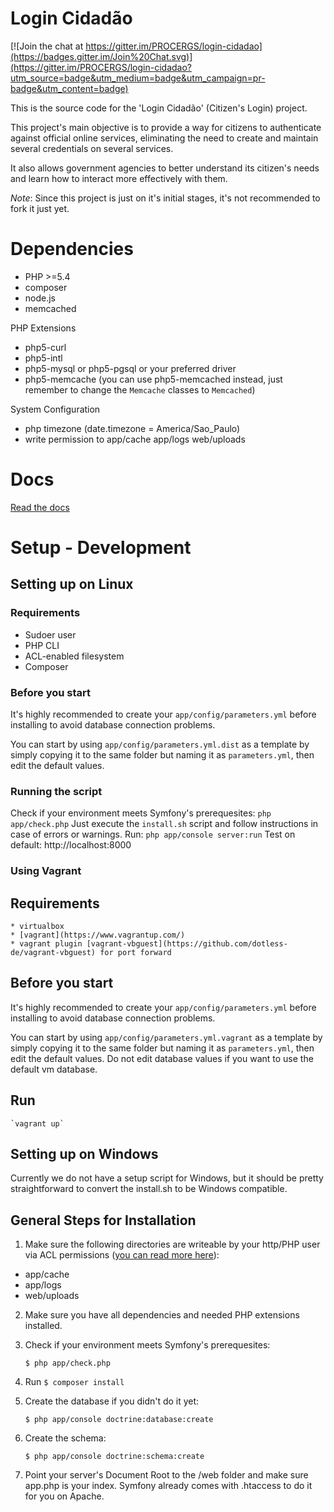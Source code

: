 Login Cidadão
=============

[![Join the chat at https://gitter.im/PROCERGS/login-cidadao](https://badges.gitter.im/Join%20Chat.svg)](https://gitter.im/PROCERGS/login-cidadao?utm_source=badge&utm_medium=badge&utm_campaign=pr-badge&utm_content=badge)

This is the source code for the 'Login Cidadão' (Citizen's Login) project.

This project's main objective is to provide a way for citizens to authenticate against official online services, eliminating the need to create and maintain several credentials on several services.

It also allows government agencies to better understand its citizen's needs and learn how to interact more effectively with them.

*Note*: Since this project is just on it's initial stages, it's not recommended to fork it just yet.

Dependencies
============

 * PHP >=5.4
 * composer
 * node.js
 * memcached

 PHP Extensions
  * php5-curl
  * php5-intl
  * php5-mysql or php5-pgsql or your preferred driver
  * php5-memcache (you can use php5-memcached instead, just remember to change the `Memcache` classes to `Memcached`)
 
 System Configuration
  * php timezone (date.timezone = America/Sao_Paulo)
  * write permission to app/cache app/logs web/uploads

Docs
====

[ Read the docs ](app/Resources/doc/index.md)

Setup - Development
===================

Setting up on Linux
-------------------

### Requirements
 * Sudoer user
 * PHP CLI
 * ACL-enabled filesystem
 * Composer

### Before you start
It's highly recommended to create your `app/config/parameters.yml` before installing to avoid database connection problems.

You can start by using `app/config/parameters.yml.dist` as a template by simply copying it to the same folder but naming it as `parameters.yml`, then edit the default values.

### Running the script
Check if your environment meets Symfony's prerequesites:
    `php app/check.php`
Just execute the `install.sh` script and follow instructions in case of errors or warnings.
Run:
	`php app/console server:run`
Test on default: http://localhost:8000

### Using Vagrant
## Requirements
	* virtualbox
	* [vagrant](https://www.vagrantup.com/)
	* vagrant plugin [vagrant-vbguest](https://github.com/dotless-de/vagrant-vbguest) for port forward

## Before you start
It's highly recommended to create your `app/config/parameters.yml` before installing to avoid database connection problems.

You can start by using `app/config/parameters.yml.vagrant` as a template by simply copying it to the same folder but naming it as `parameters.yml`, then edit the default values. Do not edit database values if you want to use the default vm database.

## Run
	`vagrant up`
	
Setting up on Windows
---------------------
Currently we do not have a setup script for Windows, but it should be pretty straightforward to convert the install.sh to be Windows compatible.

General Steps for Installation
------------------------------

1. Make sure the following directories are writeable by your http/PHP user via ACL permissions ([you can read more here](http://symfony.com/doc/current/book/installation.html)):
  * app/cache
  * app/logs
  * web/uploads
2. Make sure you have all dependencies and needed PHP extensions installed.
3. Check if your environment meets Symfony's prerequesites:

    `$ php app/check.php`

4. Run `$ composer install`
5. Create the database if you didn't do it yet:

    `$ php app/console doctrine:database:create`

6. Create the schema:

    `$ php app/console doctrine:schema:create`

7. Point your server's Document Root to the /web folder and make sure app.php is your index. Symfony already comes with .htaccess to do it for you on Apache.
